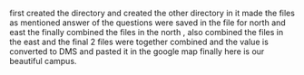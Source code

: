 first created the directory and created the other directory in it made the files as mentioned answer of the questions were saved in the file for north and east the finally combined the files in the north , also combined the files in the east and the final 2 files were together combined and the value is converted to DMS and pasted it in the google map finally here is our beautiful campus.